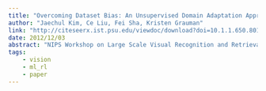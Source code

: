 ```yaml
---
title: "Overcoming Dataset Bias: An Unsupervised Domain Adaptation Approach"
author: "Jaechul Kim, Ce Liu, Fei Sha, Kristen Grauman"
link: "http://citeseerx.ist.psu.edu/viewdoc/download?doi=10.1.1.650.8015&rep=rep1&type=pdf"
date: 2012/12/03
abstract: "NIPS Workshop on Large Scale Visual Recognition and Retrieval (BigVision), Oral Presentation, 2012."
tags:
    - vision
    - ml_rl
    - paper
---
```

